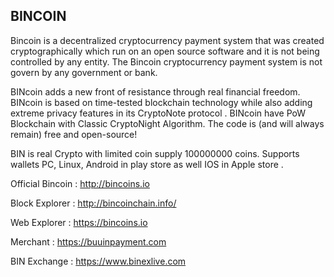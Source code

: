 ## BINCOIN

Bincoin is a decentralized cryptocurrency payment system that was created cryptographically which run on an open source software and it is not being controlled by any entity. The Bincoin cryptocurrency payment system is not govern by any government or bank.

BINcoin adds a new front of resistance through real financial freedom. BINcoin is based on time-tested blockchain technology while also adding extreme privacy features in its CryptoNote protocol . BINcoin have PoW Blockchain with Classic CryptoNight Algorithm.  The code is (and will always remain) free and open-source!

BIN is real Crypto with limited coin supply 100000000 coins. Supports wallets PC, Linux, Android in play store as well IOS in Apple store .

Official Bincoin : http://bincoins.io

Block Explorer :  http://bincoinchain.info/

Web Explorer : https://bincoins.io

Merchant : https://buuinpayment.com

BIN Exchange : https://www.binexlive.com
